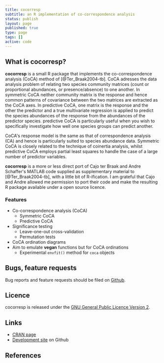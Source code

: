 ```yaml
---
title: cocorresp
subtitle: an R implementation of co-correspondence analysis
status: publish
layout: page
published: true
type: page
tags: []
active: code
---
```


## What is cocorresp?

**cocorresp** is a small R package that implements the co-correspondence analysis (CoCA) method of [@Ter_Braak2004-tb]. CoCA adresses the data analysis problem of relating two species community matrices (count or proportional abundances, or presence/absence) to one another. In symmetric CoCA neither community matrix is the response and hence common patterns of covariance between the two matrices are extracted as the CoCA axes. In predictive CoCA, one matrix is the response and the other the predictor and a true multivariate regression is applied to predict the species abundances of the response from the abundances of the predictor species. predictive CoCA is particularly useful when you wish to specifically investigate how  well one species groups can predict another.

CoCA's response model is the same as that of correspondence analysis (CA) and hence is particularly suited to species abundance data. Symmetric CoCA is closely related to the technique of coinertia analysis, whilst predictive CoCA employs partial least squares to handle the case of a large number of predictor variables.

**cocorresp** is a more or less direct port of Cajo ter Braak and Andre Schaffer's MATLAB code supplied as supplementary material to [@Ter_Braak2004-tb], with a little bit of R-ification. I am grateful that Cajo and Andre allowed me permission to port their code and make the resulting R package available under a open source licence.

### Features

 * Co-correspondence analysis (CoCA)
     * Symmetric CoCA
     * Predictive CoCA
 * Significance testing
     * Leave-one-out cross-validation
     * Permutation tests
 * CoCA ordination diagrams
 * Aim to emulate **vegan** functions but for CoCA ordinations
     * Experimental `envfit()` method for `coca` objects

## Bugs, feature requests
Bug reports and feature requests should be filed on [Github](https://github.com/gavinsimpson/cocorresp/issues).

## Licence
cocorresp is released under the [GNU General Public Licence Version 2](http://www.gnu.org/licenses/gpl-2.0.html).

## Links

 * [CRAN page](http://cran.r-project.org/package=cocorresp)
 * [Development site](https://github.com/gavinsimpson/cocorresp) on Github

## References

